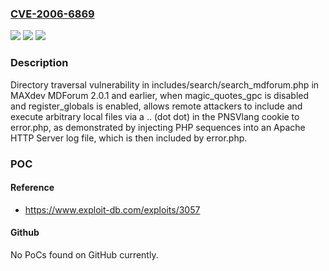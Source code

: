### [CVE-2006-6869](https://cve.mitre.org/cgi-bin/cvename.cgi?name=CVE-2006-6869)
![](https://img.shields.io/static/v1?label=Product&message=n%2Fa&color=blue)
![](https://img.shields.io/static/v1?label=Version&message=n%2Fa&color=blue)
![](https://img.shields.io/static/v1?label=Vulnerability&message=n%2Fa&color=brighgreen)

### Description

Directory traversal vulnerability in includes/search/search_mdforum.php in MAXdev MDForum 2.0.1 and earlier, when magic_quotes_gpc is disabled and register_globals is enabled, allows remote attackers to include and execute arbitrary local files via a .. (dot dot) in the PNSVlang cookie to error.php, as demonstrated by injecting PHP sequences into an Apache HTTP Server log file, which is then included by error.php.

### POC

#### Reference
- https://www.exploit-db.com/exploits/3057

#### Github
No PoCs found on GitHub currently.

